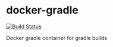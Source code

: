 # docker-gradle

[![Build Status](https://travis-ci.org/UKHomeOffice/docker-gradle.svg?branch=master)](https://travis-ci.org/UKHomeOffice/docker-gradle)

Docker gradle container for gradle builds
